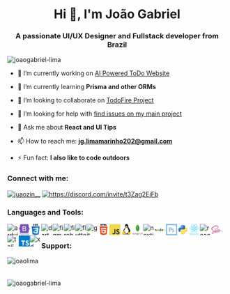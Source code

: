 <h1 align="center">Hi 👋, I'm João Gabriel</h1>
<h3 align="center">A passionate UI/UX Designer and Fullstack developer from Brazil</h3>

<p align="left"> <img src="https://komarev.com/ghpvc/?username=joaogabriel-lima&label=Profile%20views&color=0e75b6&style=flat" alt="joaogabriel-lima" /> </p>

- 🔭 I’m currently working on [AI Powered ToDo Website](https://github.com/JoaoGabriel-Lima/notemock_website)

- 🌱 I’m currently learning **Prisma and other ORMs**

- 👯 I’m looking to collaborate on [TodoFire Project](https://github.com/TodoFire-OSS/todofire)

- 🤝 I’m looking for help with [find issues on my main project](https://github.com/JoaoGabriel-Lima/notemock_website)

- 💬 Ask me about **React and UI Tips**

- 📫 How to reach me: **jg.limamarinho202@gmail.com**

- ⚡ Fun fact: **I also like to code outdoors**

<h3 align="left">Connect with me:</h3>
<p align="left">
<a href="https://twitter.com/juaozin__" target="blank"><img align="center" src="https://raw.githubusercontent.com/rahuldkjain/github-profile-readme-generator/master/src/images/icons/Social/twitter.svg" alt="juaozin__" height="30" width="40" /></a>
<a href="https://discord.gg/https://discord.com/invite/t3Zag2EjFb" target="blank"><img align="center" src="https://raw.githubusercontent.com/rahuldkjain/github-profile-readme-generator/master/src/images/icons/Social/discord.svg" alt="https://discord.com/invite/t3Zag2EjFb" height="30" width="40" /></a>
</p>

<h3 align="left">Languages and Tools:</h3>
<p align="left">
  <img align="left" src="https://cdn.worldvectorlogo.com/logos/arduino-1.svg" alt="arduino" width="26" height="26"/>
  <img align="left" src="https://raw.githubusercontent.com/devicons/devicon/master/icons/bootstrap/bootstrap-plain-wordmark.svg" alt="bootstrap" width="26" height="26"/>
  <img align="left" src="https://raw.githubusercontent.com/devicons/devicon/master/icons/css3/css3-original-wordmark.svg" alt="css3" width="26" height="26"/>
  <img align="left" src="https://www.vectorlogo.zone/logos/dartlang/dartlang-icon.svg" alt="dart" width="26" height="26"/>
  <img align="left" src="https://www.vectorlogo.zone/logos/figma/figma-icon.svg" alt="figma" width="26" height="26"/>
  <img align="left" src="https://www.vectorlogo.zone/logos/firebase/firebase-icon.svg" alt="firebase" width="26" height="26"/>
  <img align="left" src="https://www.vectorlogo.zone/logos/flutterio/flutterio-icon.svg" alt="flutter" width="26" height="26"/>
  <img align="left" src="https://www.vectorlogo.zone/logos/git-scm/git-scm-icon.svg" alt="git" width="26" height="26"/>
  <img align="left" src="https://raw.githubusercontent.com/devicons/devicon/master/icons/html5/html5-original-wordmark.svg" alt="html5" width="26" height="26"/>
  <img align="left" src="https://raw.githubusercontent.com/devicons/devicon/master/icons/javascript/javascript-original.svg" alt="javascript" width="26" height="26"/>
  <img align="left" src="https://raw.githubusercontent.com/devicons/devicon/master/icons/linux/linux-original.svg" alt="linux" width="26" height="26"/>
  <img align="left" src="https://raw.githubusercontent.com/devicons/devicon/master/icons/mongodb/mongodb-original-wordmark.svg" alt="mongodb" width="26" height="26"/>
  <img align="left" src="https://cdn.worldvectorlogo.com/logos/nextjs-2.svg" alt="nextjs" width="26" height="26"/>
  <img align="left" src="https://raw.githubusercontent.com/devicons/devicon/master/icons/nodejs/nodejs-original-wordmark.svg" alt="nodejs" width="26" height="26"/>
  <img align="left" src="https://raw.githubusercontent.com/devicons/devicon/master/icons/photoshop/photoshop-line.svg" alt="photoshop" width="26" height="26"/>
  <img align="left" src="https://raw.githubusercontent.com/devicons/devicon/master/icons/python/python-original.svg" alt="python" width="26" height="26"/>
  <img align="left" src="https://raw.githubusercontent.com/devicons/devicon/master/icons/react/react-original-wordmark.svg" alt="react" width="26" height="26"/>
  <img align="left" src="https://reactnative.dev/img/header_logo.svg" alt="reactnative" width="26" height="26"/>
  <img align="left" src="https://raw.githubusercontent.com/devicons/devicon/master/icons/sass/sass-original.svg" alt="sass" width="26" height="26"/>
  <img align="left" src="https://www.vectorlogo.zone/logos/tailwindcss/tailwindcss-icon.svg" alt="tailwind" width="26" height="26"/>
  <img align="left" src="https://raw.githubusercontent.com/devicons/devicon/master/icons/typescript/typescript-original.svg" alt="typescript" width="26" height="26"/>
  <img align="left" src="https://cdn.worldvectorlogo.com/logos/adobe-xd.svg" alt="xd" width="26" height="26"/> 
</p>

&nbsp;
<h3 align="left">Support:</h3>
<p><a href="https://ko-fi.com/joaolima"> <img align="left" src="https://cdn.ko-fi.com/cdn/kofi3.png?v=3" height="50" width="210" alt="joaolima" /></a></p><br><br>
<br/>

<img align="left" src="https://github-readme-stats.vercel.app/api?username=joaogabriel-lima&show_icons=true&locale=en&theme=github_dark" alt="joaogabriel-lima" />



